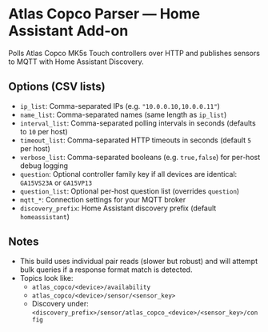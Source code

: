 # Atlas Copco Parser — Home Assistant Add-on

Polls Atlas Copco MK5s Touch controllers over HTTP and publishes sensors to MQTT with Home Assistant Discovery.

## Options (CSV lists)
- `ip_list`: Comma-separated IPs (e.g. `"10.0.0.10,10.0.0.11"`)
- `name_list`: Comma-separated names (same length as `ip_list`)
- `interval_list`: Comma-separated polling intervals in seconds (defaults to `10` per host)
- `timeout_list`: Comma-separated HTTP timeouts in seconds (default `5` per host)
- `verbose_list`: Comma-separated booleans (e.g. `true,false`) for per-host debug logging
- `question`: Optional controller family key if all devices are identical: `GA15VS23A` or `GA15VP13`
- `question_list`: Optional per-host question list (overrides `question`)
- `mqtt_*`: Connection settings for your MQTT broker
- `discovery_prefix`: Home Assistant discovery prefix (default `homeassistant`)

## Notes
* This build uses individual pair reads (slower but robust) and will attempt bulk queries if a response format match is detected.
* Topics look like:
  - `atlas_copco/<device>/availability`
  - `atlas_copco/<device>/sensor/<sensor_key>`
  - Discovery under: `<discovery_prefix>/sensor/atlas_copco_<device>/<sensor_key>/config`
